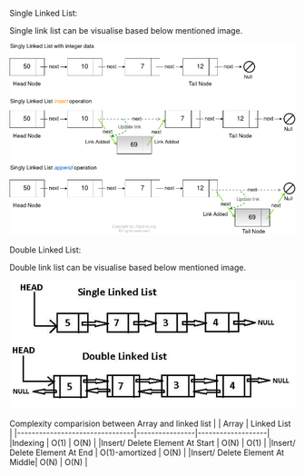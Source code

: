 
Single Linked List:

Single link list can be visualise based below mentioned image.

![Single Link List](img/SingleLinkList.png)

Double Linked List:

Double link list can be visualise based below mentioned image.

![Double Link List](img/DoubleLinkList.png)

Complexity comparision between Array and linked list
|                                |     Array      |    Linked List    |
|--------------------------------|----------------|-------------------|
|Indexing                        |      O(1)      |        O(N)       |
|Insert/ Delete Element At Start |      O(N)      |        O(1)       |
|Insert/ Delete Element At End   | O(1)-amortized |        O(N)       |
|Insert/ Delete Element At Middle|      O(N)      |        O(N)       |
